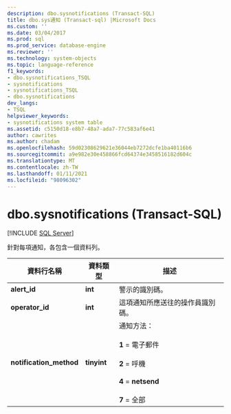 ```yaml
---
description: dbo.sysnotifications (Transact-SQL)
title: dbo.sys通知 (Transact-sql) |Microsoft Docs
ms.custom: ''
ms.date: 03/04/2017
ms.prod: sql
ms.prod_service: database-engine
ms.reviewer: ''
ms.technology: system-objects
ms.topic: language-reference
f1_keywords:
- dbo.sysnotifications_TSQL
- sysnotifications
- sysnotifications_TSQL
- dbo.sysnotifications
dev_langs:
- TSQL
helpviewer_keywords:
- sysnotifications system table
ms.assetid: c5150d18-e8b7-48a7-ada7-77c583af6e41
author: cawrites
ms.author: chadam
ms.openlocfilehash: 59d02308629621e36044eb7272dcfe1ba40116b6
ms.sourcegitcommit: a9e982e30e458866fcd64374e3458516182d604c
ms.translationtype: MT
ms.contentlocale: zh-TW
ms.lasthandoff: 01/11/2021
ms.locfileid: "98096302"
---
```

# <a name="dbosysnotifications-transact-sql"></a>dbo.sysnotifications (Transact-SQL)
[!INCLUDE [SQL Server](../../includes/applies-to-version/sqlserver.md)]

  針對每項通知，各包含一個資料列。  
  
|資料行名稱|資料類型|描述|  
|-----------------|---------------|-----------------|  
|**alert_id**|**int**|警示的識別碼。|  
|**operator_id**|**int**|這項通知所應送往的操作員識別碼。|  
|**notification_method**|**tinyint**|通知方法：<br /><br /> **1** = 電子郵件<br /><br /> **2** = 呼機<br /><br /> **4**  = **netsend**<br /><br /> **7** = 全部|  
  
  
